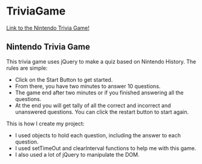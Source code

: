 # TriviaGame
[Link to the Nintendo Trivia Game!](https://alejandro-loja.github.io/TriviaGame/)

## Nintendo Trivia Game
This trivia game uses jQuery to make a quiz based on Nintendo History.
The rules are simple: 
- Click on the Start Button to get started.
- From there, you have two minutes to answer 10 questions.
- The game end after two minutes or if you finished answering all the questions.
- At the end you will get tally of all the correct and incorrect and unanswered questions. You can click the restart button to start again.

This is how I create my project: 
- I used objects to hold each question, including the answer to each question.
- I used setTimeOut and clearInterval functions to help me with this game. 
- I also used a lot of jQuery to manipulate the DOM.

